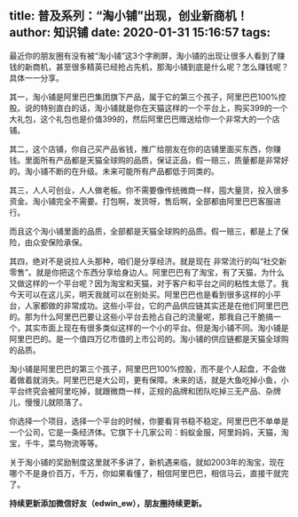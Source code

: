 title: 普及系列：“淘小铺”出现，创业新商机！
author: 知识铺
date: 2020-01-31 15:16:57
tags:
---
最近你的朋友圈有没有被“淘小铺”这3个字刷屏，淘小铺的出现让很多人看到了赚钱的新商机，甚至很多精英已经抢占先机，那淘小铺到底是什么呢？怎么赚钱呢？具体一一分享。

其一，淘小铺是阿里巴巴集团旗下产品，属于它的第三个孩子，阿里巴巴100%控股。说的特别直白的话，淘小铺就是你在天猫这样的一个平台上，购买399的一个大礼包，这个礼包也是价值399的，然后阿里巴巴赠送给你一个非常大的一个店铺。

其二，这个店铺，你自己买产品省钱，推广给朋友在你的店铺里面买东西，你赚钱。里面所有产品都是天猫全球购的品质，保证正品，假一赔三，质量都是非常好的。淘小铺不断的在升级。未来可能所有产品都低于同类的。

其三，人人可创业，人人做老板。你不需要像传统微商一样，囤大量货，投入很多资金。淘小铺完全不需要。打包啊，发货呀，售后啊，全部都由阿里巴巴客服进行。

而且这个淘小铺里面的品质，全部都是天猫全球购的品质。假一赔三，都是上了保险，由众安保险承保。

其四，绝对不是说拉人头那种，咱们是分享经济。就是现在 非常流行的叫“社交新零售”。就是你把这个东西分享给身边人。阿里巴巴有了淘宝，有了天猫，为什么又做这样的一个平台呢？因为淘宝和天猫，对于客户和平台之间的粘性太低了。我今天可以在这儿买，明天我就可以在别处买。阿里巴巴也是看到很多这样的小平台，人家都做的非常成功。这些小平台，它的产品供应链其实还是在他们阿里巴巴的。那为什么阿里巴巴要让这些小平台去抢占自己的流量呢，那我自己干脆搞一个，其实市面上现在有很多类似这样的一个小的平台。但是淘小铺不同。淘小铺是阿里巴巴的。是一个值四万亿市值的上市公司的。淘小铺的供应链都是天猫全球购的品质。

淘小铺是阿里巴巴的第三个孩子，阿里巴巴100%控股，而͏不是⁡个⁡人起盘‎，不‎会​做​着做着就消⁡失。阿里巴巴是大公司，更有保障。未来的话，就是大鱼吃掉小鱼，小平台终究会被阿里吃掉，就跟微商一样，正规的品牌和团队吃掉三无产品、杂牌儿，慢慢儿就陨落了。

你选择一个项目，选择一个平台的时候，你要看背书稳不稳定。阿里巴巴不单单是一个公司，它是一条经济体。它旗下十几家公司：蚂蚁金服，阿里妈妈，天猫，淘宝，千牛，菜鸟物流等等。

关于淘小铺的奖励制度这里就不多讲了，新机遇来临，就如2003年的淘宝，现在哪个不是身价百万，千万，你如果看懂了，相信阿里巴巴，相信马云，直接干就完了。

**持续更新添加微信好友（edwin_ew），朋友圈持续更新。**

